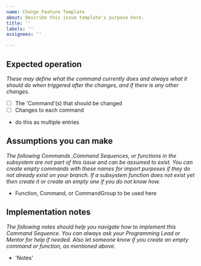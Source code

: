 ```yaml
---
name: Change Feature Template
about: Describe this issue template's purpose here.
title: ''
labels: ''
assignees: ''

---
```


## Expected operation

_These may define what the command currently does and always what it should do when triggered after the changes, and if there is any other changes._

- [ ] The 'Command'(s) that should be changed
- [ ] Changes to each command 
- do this as multiple entries

## Assumptions you can make

_The following Commands ,Command Sequences, or functions in the subsystem are not part of this issue and can be assumed to exist. You can create empty commands with these names for import purposes if they do not already exist on your branch. If a subsystem function does not exist yet then create it or create an empty one if you do not know how._

- Function, Command, or CommandGroup to be used here

## Implementation notes

_The following notes should help you navigate how to implement this Command Sequence. You can always ask your Programming Lead or Mentor for help if needed. Also let someone know if you create an empty command or function, as mentioned above._

- 'Notes'
